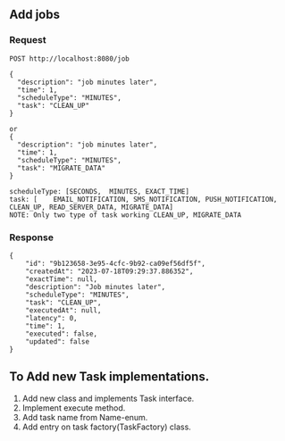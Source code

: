 ## Add jobs
### Request
```
POST http://localhost:8080/job

{
  "description": "job minutes later",
  "time": 1,
  "scheduleType": "MINUTES",
  "task": "CLEAN_UP"
}

or 
{
  "description": "job minutes later",
  "time": 1,
  "scheduleType": "MINUTES",
  "task": "MIGRATE_DATA"
}

scheduleType: [SECONDS,  MINUTES, EXACT_TIME]
task: [    EMAIL_NOTIFICATION, SMS_NOTIFICATION, PUSH_NOTIFICATION, CLEAN_UP, READ_SERVER_DATA, MIGRATE_DATA]
NOTE: Only two type of task working CLEAN_UP, MIGRATE_DATA
```
### Response

```
{
    "id": "9b123658-3e95-4cfc-9b92-ca09ef56df5f",
    "createdAt": "2023-07-18T09:29:37.886352",
    "exactTime": null,
    "description": "Job minutes later",
    "scheduleType": "MINUTES",
    "task": "CLEAN_UP",
    "executedAt": null,
    "latency": 0,
    "time": 1,
    "executed": false,
    "updated": false
}
```

## To Add new Task implementations.  
1. Add new class and implements Task interface.
2. Implement execute method.
3. Add task name from Name-enum. 
3. Add entry on task factory(TaskFactory) class.
